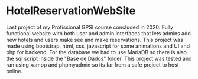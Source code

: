 # HotelReservationWebSite
Last project of my Profissional GPSI course concluded in 2020.
Fully functional website with both user and admin interfaces that lets admins add new hotels and users make see and make reservations.
This project was made using bootstrap, html, css, javascript for some animations and UI and php for backend.
For the database we had to use MariaDB so there is also the sql script inside the "Base de Dados" folder.
This project was tested and ran using xampp and phpmyadmin so its far from a safe project to host online.

